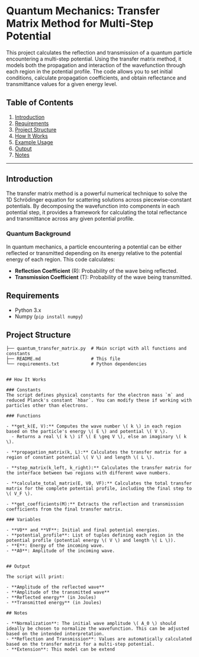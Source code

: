 # Quantum Mechanics: Transfer Matrix Method for Multi-Step Potential

This project calculates the reflection and transmission of a quantum particle encountering a multi-step potential. Using the transfer matrix method, it models both the propagation and interaction of the wavefunction through each region in the potential profile. The code allows you to set initial conditions, calculate propagation coefficients, and obtain reflectance and transmittance values for a given energy level.

## Table of Contents
1. [Introduction](#introduction)
2. [Requirements](#requirements)
3. [Project Structure](#project-structure)
4. [How It Works](#how-it-works)
5. [Example Usage](#example-usage)
6. [Output](#output)
7. [Notes](#notes)

---

## Introduction

The transfer matrix method is a powerful numerical technique to solve the 1D Schrödinger equation for scattering solutions across piecewise-constant potentials. By decomposing the wavefunction into components in each potential step, it provides a framework for calculating the total reflectance and transmittance across any given potential profile.

### Quantum Background
In quantum mechanics, a particle encountering a potential can be either reflected or transmitted depending on its energy relative to the potential energy of each region. This code calculates:

- **Reflection Coefficient** (R): Probability of the wave being reflected.
- **Transmission Coefficient** (T): Probability of the wave being transmitted.

## Requirements

- Python 3.x
- Numpy (`pip install numpy`)

## Project Structure

```plaintext
├── quantum_transfer_matrix.py  # Main script with all functions and constants
├── README.md                   # This file
└── requirements.txt            # Python dependencies


## How It Works

### Constants
The script defines physical constants for the electron mass `m` and reduced Planck's constant `hbar`. You can modify these if working with particles other than electrons.

### Functions

- **get_k(E, V):** Computes the wave number \( k \) in each region based on the particle's energy \( E \) and potential \( V \).
  - Returns a real \( k \) if \( E \geq V \), else an imaginary \( k \).

- **propagation_matrix(k, L):** Calculates the transfer matrix for a region of constant potential \( V \) and length \( L \).

- **step_matrix(k_left, k_right):** Calculates the transfer matrix for the interface between two regions with different wave numbers.

- **calculate_total_matrix(E, V0, VF):** Calculates the total transfer matrix for the complete potential profile, including the final step to \( V_F \).

- **get_coefficients(M):** Extracts the reflection and transmission coefficients from the final transfer matrix.

### Variables

- **V0** and **VF**: Initial and final potential energies.
- **potential_profile**: List of tuples defining each region in the potential profile (potential energy \( V \) and length \( L \)).
- **E**: Energy of the incoming wave.
- **A0**: Amplitude of the incoming wave.


## Output

The script will print:

- **Amplitude of the reflected wave**
- **Amplitude of the transmitted wave**
- **Reflected energy** (in Joules)
- **Transmitted energy** (in Joules)

## Notes

- **Normalization**: The initial wave amplitude \( A_0 \) should ideally be chosen to normalize the wavefunction. This can be adjusted based on the intended interpretation.
- **Reflection and Transmission**: Values are automatically calculated based on the transfer matrix for a multi-step potential.
- **Extension**: This model can be extend




